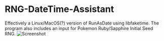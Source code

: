 # RNG-DateTime-Assistant
Effectively a Linux/MacOS(?) version of RunAsDate using libfaketime. The program also includes an input for Pokemon Ruby/Sapphire Initial Seed RNG. 
![Screenshot](https://media.discordapp.net/attachments/835083843559620608/848673812534001664/unknown.png?width=720&height=659)
